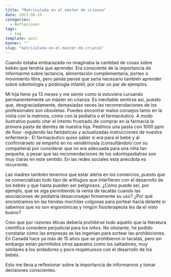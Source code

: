 ```yaml
---
title: "Matriculada en el máster de crianza"
date: 2021-08-15
categories:
  - Reflexiones
tags:
  - tag
template: post
banner: ""
slug: "matriculada-en-el-master-de-crianza"
---
```


Cuando estaba embarazada no imaginaba la cantidad de cosas sobre bebés que tendría que aprender. Era consciente de la importancia de informarme sobre lactancia, alimentación complementaria, porteo o movimiento libre, pero jamás pensé que sería necesario también aprender sobre odontología y podología infantil, por citar un par de ejemplos.

Mi hija tiene ya 13 meses y me siento como si estuviera cursando permanentemente un máster en crianza. Es inevitable sentirse así, puesto que, desgraciadamente, demasiadas veces las recomendaciones de los profesionales son obsoletas. Puedes encontrar malos consejos tanto en la visita con la matrona, como con la pediatra o el farmacéutico. A modo ilustrativo puedo citar el intento frustrado de comprar en la farmacia la primera pasta de dientes de nuestra hija. Pedimos una pasta  con 1000 ppm de flúor -siguiendo las fantásticas y actualizadas instrucciones de nuestra enfermera-. El farmacéutico quiso saber si era para el bebé y al confirmárselo se empeñó en no vendérnosla (consultándolo con su compañera) por considerar que no era adecuada para una niña tan pequeña, a pesar que las recomendaciones de los odontopediatras son muy claras en este sentido. En las redes sociales esta anécdota es recurrente. 

Las madres también tenemos que estar alerta en los comercios, puesto que se comercializan todo tipo de artilugios que interfieren con el desarrollo de los bebés y que hasta pueden ser peligrosos. ¿Cómo puede ser, por ejemplo, que se siga permitiendo la venta de tacatás cuando las asociaciones de pediatría desaconsejan firmemente su uso? ¿Por qué encontramos en las tiendas mochilas colgonas para portear hacia delante si sabemos que no son ergonómicas y ningún fisioterapeuta les da el visto bueno?

Creo que por razones éticas debería prohibirse todo aquello que la literatura científica considere perjudicial para los niños. No obstante, he podido constatar cómo las empresas se las ingenian para sortear las prohibiciones. En Canadá hace ya más de 15 años que se prohibieron lo tacatás, pero sin embargo están permitidos otros aparatos como los saltadores, muy similares a los andadores y poco respetuosos con el desarrollo de los bebés. 

Esto me lleva a reflexionar sobre la importancia de informarnos y tomar decisiones conscientes.